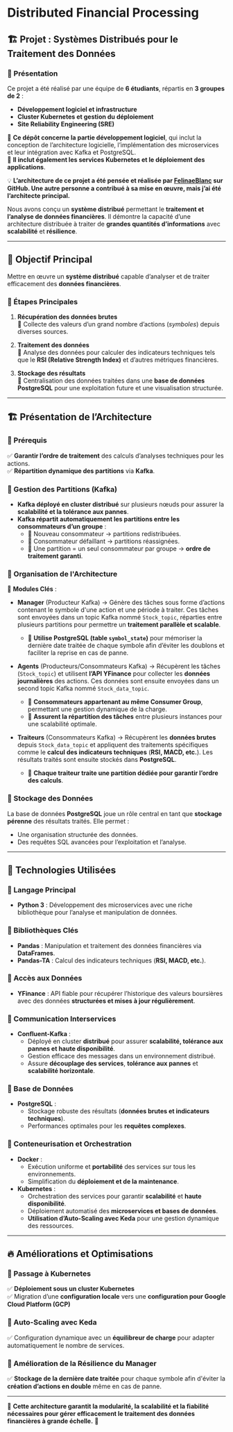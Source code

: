 # Distributed Financial Processing

## 🏗️ Projet : Systèmes Distribués pour le Traitement des Données

### 📌 Présentation
Ce projet a été réalisé par une équipe de **6 étudiants**, répartis en **3 groupes de 2** :
- **Développement logiciel et infrastructure**
- **Cluster Kubernetes et gestion du déploiement**
- **Site Reliability Engineering (SRE)**

🚀 **Ce dépôt concerne la partie développement logiciel**, qui inclut la conception de l’architecture logicielle, l’implémentation des microservices et leur intégration avec Kafka et PostgreSQL.  
🚀 **Il inclut également les services Kubernetes et le déploiement des applications**.

💡 **L’architecture de ce projet a été pensée et réalisée par [FelinaeBlanc](https://github.com/FelinaeBlanc) sur GitHub. Une autre personne a contribué à sa mise en œuvre, mais j’ai été l’architecte principal.**

Nous avons conçu un **système distribué** permettant le **traitement et l’analyse de données financières**. Il démontre la capacité d’une architecture distribuée à traiter de **grandes quantités d’informations** avec **scalabilité** et **résilience**.

---

## 🎯 Objectif Principal
Mettre en œuvre un **système distribué** capable d’analyser et de traiter efficacement des **données financières**.

### 🔹 Étapes Principales
1. **Récupération des données brutes**  
   📌 Collecte des valeurs d’un grand nombre d’actions (*symboles*) depuis diverses sources.

2. **Traitement des données**  
   📌 Analyse des données pour calculer des indicateurs techniques tels que le **RSI (Relative Strength Index)** et d’autres métriques financières.

3. **Stockage des résultats**  
   📌 Centralisation des données traitées dans une **base de données PostgreSQL** pour une exploitation future et une visualisation structurée.

---

## 🏗️ Présentation de l’Architecture

### 🔹 Prérequis
✅ **Garantir l’ordre de traitement** des calculs d’analyses techniques pour les actions.  
✅ **Répartition dynamique des partitions** via **Kafka**.

### 🔹 Gestion des Partitions (Kafka)
- **Kafka déployé en cluster distribué** sur plusieurs nœuds pour assurer la **scalabilité et la tolérance aux pannes**.
- **Kafka répartit automatiquement les partitions entre les consommateurs d’un groupe** :
  - 📌 Nouveau consommateur → partitions redistribuées.
  - 📌 Consommateur défaillant → partitions réassignées.
  - 📌 Une partition = un seul consommateur par groupe → **ordre de traitement garanti**.

### 🔹 Organisation de l'Architecture
📌 **Modules Clés** :
- **Manager** (Producteur Kafka) → Génère des tâches sous forme d’actions contenant le symbole d'une action et une période à traiter. Ces tâches sont envoyées dans un topic Kafka nommé `Stock_topic`, réparties entre plusieurs partitions pour permettre un **traitement parallèle et scalable**.
  - 🔹 **Utilise PostgreSQL (table `symbol_state`)** pour mémoriser la dernière date traitée de chaque symbole afin d’éviter les doublons et faciliter la reprise en cas de panne.

- **Agents** (Producteurs/Consommateurs Kafka) → Récupèrent les tâches (`Stock_topic`) et utilisent **l’API YFinance** pour collecter les **données journalières** des actions. Ces données sont ensuite envoyées dans un second topic Kafka nommé `Stock_data_topic`.
  - 🔹 **Consommateurs appartenant au même Consumer Group**, permettant une gestion dynamique de la charge.
  - 🔹 **Assurent la répartition des tâches** entre plusieurs instances pour une scalabilité optimale.

- **Traiteurs** (Consommateurs Kafka) → Récupèrent les **données brutes** depuis `Stock_data_topic` et appliquent des traitements spécifiques comme le **calcul des indicateurs techniques** (**RSI, MACD, etc.**). Les résultats traités sont ensuite stockés dans **PostgreSQL**.
  - 🔹 **Chaque traiteur traite une partition dédiée pour garantir l’ordre des calculs**.

### 🔹 Stockage des Données
La base de données **PostgreSQL** joue un rôle central en tant que **stockage pérenne** des résultats traités. Elle permet :
- Une organisation structurée des données.
- Des requêtes SQL avancées pour l’exploitation et l’analyse.

---

## 🚀 Technologies Utilisées

### 🔹 Langage Principal
- **Python 3** : Développement des microservices avec une riche bibliothèque pour l’analyse et manipulation de données.

### 🔹 Bibliothèques Clés
- **Pandas** : Manipulation et traitement des données financières via **DataFrames**.
- **Pandas-TA** : Calcul des indicateurs techniques (**RSI, MACD, etc.**).

### 🔹 Accès aux Données
- **YFinance** : API fiable pour récupérer l’historique des valeurs boursières avec des données **structurées et mises à jour régulièrement**.

### 🔹 Communication Interservices
- **Confluent-Kafka** :
  - Déployé en cluster **distribué** pour assurer **scalabilité, tolérance aux pannes et haute disponibilité**.
  - Gestion efficace des messages dans un environnement distribué.
  - Assure **découplage des services**, **tolérance aux pannes** et **scalabilité horizontale**.

### 🔹 Base de Données
- **PostgreSQL** :
  - Stockage robuste des résultats (**données brutes et indicateurs techniques**).
  - Performances optimales pour les **requêtes complexes**.

### 🔹 Conteneurisation et Orchestration
- **Docker** :
  - Exécution uniforme et **portabilité** des services sur tous les environnements.
  - Simplification du **déploiement et de la maintenance**.
- **Kubernetes** :
  - Orchestration des services pour garantir **scalabilité** et **haute disponibilité**.
  - Déploiement automatisé des **microservices et bases de données**.
  - **Utilisation d’Auto-Scaling avec Keda** pour une gestion dynamique des ressources.

---

## 🔥 Améliorations et Optimisations

### 🔹 Passage à Kubernetes
✅ **Déploiement sous un cluster Kubernetes**  
✅ Migration d’une **configuration locale** vers une **configuration pour Google Cloud Platform (GCP)**

### 🔹 Auto-Scaling avec Keda
✅ Configuration dynamique avec un **équilibreur de charge** pour adapter automatiquement le nombre de services.

### 🔹 Amélioration de la Résilience du Manager
✅ **Stockage de la dernière date traitée** pour chaque symbole afin d'éviter la **création d’actions en double** même en cas de panne.

---

📌 **Cette architecture garantit la modularité, la scalabilité et la fiabilité nécessaires pour gérer efficacement le traitement des données financières à grande échelle.** 🚀
